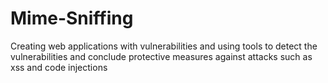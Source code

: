 # Mime-Sniffing
Creating web applications with vulnerabilities and using tools to detect the vulnerabilities and conclude protective measures against attacks such as xss and code injections
